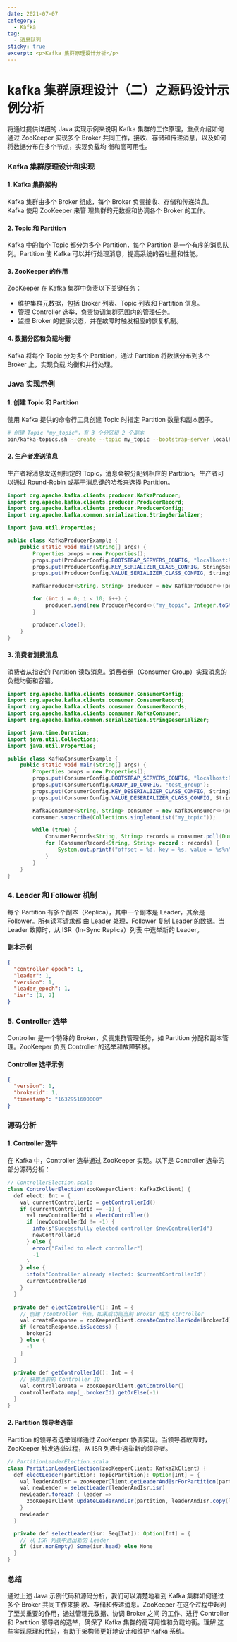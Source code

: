 ```yaml
---
date: 2021-07-07
category:
  - Kafka
tag:
  - 消息队列
sticky: true
excerpt: <p>Kafka 集群原理设计分析</p>
---
```

# kafka 集群原理设计（二）之源码设计示例分析

将通过提供详细的 Java 实现示例来说明 Kafka 集群的工作原理，重点介绍如何通过 ZooKeeper 
实现多个 Broker 共同工作，接收、存储和传递消息，以及如何将数据分布在多个节点，实现负载均
衡和高可用性。

### Kafka 集群原理设计和实现

#### 1. **Kafka 集群架构**

Kafka 集群由多个 Broker 组成，每个 Broker 负责接收、存储和传递消息。Kafka 使用 ZooKeeper 来管
理集群的元数据和协调各个 Broker 的工作。

#### 2. **Topic 和 Partition**

Kafka 中的每个 Topic 都分为多个 Partition，每个 Partition 是一个有序的消息队列。Partition 使 
Kafka 可以并行处理消息，提高系统的吞吐量和性能。

#### 3. **ZooKeeper 的作用**

ZooKeeper 在 Kafka 集群中负责以下关键任务：
- 维护集群元数据，包括 Broker 列表、Topic 列表和 Partition 信息。
- 管理 Controller 选举，负责协调集群范围内的管理任务。
- 监控 Broker 的健康状态，并在故障时触发相应的恢复机制。

#### 4. **数据分区和负载均衡**

Kafka 将每个 Topic 分为多个 Partition，通过 Partition 将数据分布到多个 Broker 上，实现负载
均衡和并行处理。

### Java 实现示例

#### 1. **创建 Topic 和 Partition**

使用 Kafka 提供的命令行工具创建 Topic 时指定 Partition 数量和副本因子。

```sh
# 创建 Topic "my_topic"，有 3 个分区和 2 个副本
bin/kafka-topics.sh --create --topic my_topic --bootstrap-server localhost:9092 --partitions 3 --replication-factor 2
```

#### 2. **生产者发送消息**

生产者将消息发送到指定的 Topic，消息会被分配到相应的 Partition。生产者可以通过 Round-Robin 
或基于消息键的哈希来选择 Partition。

```java
import org.apache.kafka.clients.producer.KafkaProducer;
import org.apache.kafka.clients.producer.ProducerRecord;
import org.apache.kafka.clients.producer.ProducerConfig;
import org.apache.kafka.common.serialization.StringSerializer;

import java.util.Properties;

public class KafkaProducerExample {
    public static void main(String[] args) {
        Properties props = new Properties();
        props.put(ProducerConfig.BOOTSTRAP_SERVERS_CONFIG, "localhost:9092");
        props.put(ProducerConfig.KEY_SERIALIZER_CLASS_CONFIG, StringSerializer.class.getName());
        props.put(ProducerConfig.VALUE_SERIALIZER_CLASS_CONFIG, StringSerializer.class.getName());

        KafkaProducer<String, String> producer = new KafkaProducer<>(props);

        for (int i = 0; i < 10; i++) {
            producer.send(new ProducerRecord<>("my_topic", Integer.toString(i), "message-" + i));
        }

        producer.close();
    }
}
```

#### 3. **消费者消费消息**

消费者从指定的 Partition 读取消息。消费者组（Consumer Group）实现消息的负载均衡和容错。

```java
import org.apache.kafka.clients.consumer.ConsumerConfig;
import org.apache.kafka.clients.consumer.ConsumerRecord;
import org.apache.kafka.clients.consumer.ConsumerRecords;
import org.apache.kafka.clients.consumer.KafkaConsumer;
import org.apache.kafka.common.serialization.StringDeserializer;

import java.time.Duration;
import java.util.Collections;
import java.util.Properties;

public class KafkaConsumerExample {
    public static void main(String[] args) {
        Properties props = new Properties();
        props.put(ConsumerConfig.BOOTSTRAP_SERVERS_CONFIG, "localhost:9092");
        props.put(ConsumerConfig.GROUP_ID_CONFIG, "test_group");
        props.put(ConsumerConfig.KEY_DESERIALIZER_CLASS_CONFIG, StringDeserializer.class.getName());
        props.put(ConsumerConfig.VALUE_DESERIALIZER_CLASS_CONFIG, StringDeserializer.class.getName());

        KafkaConsumer<String, String> consumer = new KafkaConsumer<>(props);
        consumer.subscribe(Collections.singletonList("my_topic"));

        while (true) {
            ConsumerRecords<String, String> records = consumer.poll(Duration.ofMillis(100));
            for (ConsumerRecord<String, String> record : records) {
                System.out.printf("offset = %d, key = %s, value = %s%n", record.offset(), record.key(), record.value());
            }
        }
    }
}
```

### 4. **Leader 和 Follower 机制**

每个 Partition 有多个副本（Replica），其中一个副本是 Leader，其余是 Follower。所有读写请求都
由 Leader 处理，Follower 复制 Leader 的数据。当 Leader 故障时，从 ISR（In-Sync Replica）列表
中选举新的 Leader。

#### 副本示例

```json
{
  "controller_epoch": 1,
  "leader": 1,
  "version": 1,
  "leader_epoch": 1,
  "isr": [1, 2]
}
```

### 5. **Controller 选举**

Controller 是一个特殊的 Broker，负责集群管理任务，如 Partition 分配和副本管理。ZooKeeper 负责
 Controller 的选举和故障转移。

#### Controller 选举示例

```json
{
  "version": 1,
  "brokerid": 1,
  "timestamp": "1632951600000"
}
```

### 源码分析

#### 1. **Controller 选举**

在 Kafka 中，Controller 选举通过 ZooKeeper 实现。以下是 Controller 选举的部分源码分析：

```java
// ControllerElection.scala
class ControllerElection(zooKeeperClient: KafkaZkClient) {
  def elect: Int = {
    val currentControllerId = getControllerId()
    if (currentControllerId == -1) {
      val newControllerId = electController()
      if (newControllerId != -1) {
        info(s"Successfully elected controller $newControllerId")
        newControllerId
      } else {
        error("Failed to elect controller")
        -1
      }
    } else {
      info(s"Controller already elected: $currentControllerId")
      currentControllerId
    }
  }
  
  private def electController(): Int = {
    // 创建 /controller 节点，如果成功则当前 Broker 成为 Controller
    val createResponse = zooKeeperClient.createControllerNode(brokerId)
    if (createResponse.isSuccess) {
      brokerId
    } else {
      -1
    }
  }
  
  private def getControllerId(): Int = {
    // 获取当前的 Controller ID
    val controllerData = zooKeeperClient.getController()
    controllerData.map(_.brokerId).getOrElse(-1)
  }
}
```

#### 2. **Partition 领导者选举**

Partition 的领导者选举同样通过 ZooKeeper 协调实现。当领导者故障时，ZooKeeper 触发选举过程，从 
ISR 列表中选举新的领导者。

```java
// PartitionLeaderElection.scala
class PartitionLeaderElection(zooKeeperClient: KafkaZkClient) {
  def electLeader(partition: TopicPartition): Option[Int] = {
    val leaderAndIsr = zooKeeperClient.getLeaderAndIsrForPartition(partition)
    val newLeader = selectLeader(leaderAndIsr.isr)
    newLeader.foreach { leader =>
      zooKeeperClient.updateLeaderAndIsr(partition, leaderAndIsr.copy(leader = leader))
    }
    newLeader
  }

  private def selectLeader(isr: Seq[Int]): Option[Int] = {
    // 从 ISR 列表中选出新的 Leader
    if (isr.nonEmpty) Some(isr.head) else None
  }
}
```

### 总结

通过上述 Java 示例代码和源码分析，我们可以清楚地看到 Kafka 集群如何通过多个 Broker 共同工作来接
收、存储和传递消息。ZooKeeper 在这个过程中起到了至关重要的作用，通过管理元数据、协调 Broker 之间
的工作、进行 Controller 和 Partition 领导者的选举，确保了 Kafka 集群的高可用性和负载均衡。理解
这些实现原理和代码，有助于架构师更好地设计和维护 Kafka 系统。